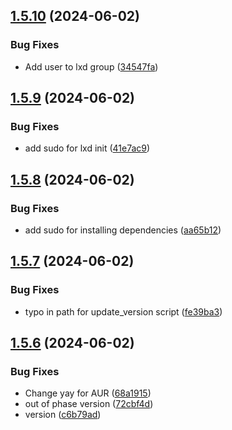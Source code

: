 ## [1.5.10](https://github.com/ghfetch/ghfetch/compare/v1.5.9...v1.5.10) (2024-06-02)


### Bug Fixes

* Add user to lxd group ([34547fa](https://github.com/ghfetch/ghfetch/commit/34547fa41ef5f3c84fe983f6f42e554a9090a31d))



## [1.5.9](https://github.com/ghfetch/ghfetch/compare/v1.5.8...v1.5.9) (2024-06-02)


### Bug Fixes

* add sudo for lxd init ([41e7ac9](https://github.com/ghfetch/ghfetch/commit/41e7ac9a171294413ce0a809087ee16e5c2d30c1))



## [1.5.8](https://github.com/ghfetch/ghfetch/compare/v1.5.7...v1.5.8) (2024-06-02)


### Bug Fixes

* add sudo for installing dependencies ([aa65b12](https://github.com/ghfetch/ghfetch/commit/aa65b12d770333a23db654089cce2e8cdea99b5d))



## [1.5.7](https://github.com/ghfetch/ghfetch/compare/v1.5.6...v1.5.7) (2024-06-02)


### Bug Fixes

* typo in path for update_version script ([fe39ba3](https://github.com/ghfetch/ghfetch/commit/fe39ba3a6d3c5b626aa9f1dae577c9c4f9cd1b5d))



## [1.5.6](https://github.com/ghfetch/ghfetch/compare/v1.5.5...v1.5.6) (2024-06-02)


### Bug Fixes

* Change yay for AUR ([68a1915](https://github.com/ghfetch/ghfetch/commit/68a19158b37852edc6c5e74d9dc9b9eabd5ae75b))
* out of phase version ([72cbf4d](https://github.com/ghfetch/ghfetch/commit/72cbf4d388b315310bd738ae77c51e459abac3b6))
* version ([c6b79ad](https://github.com/ghfetch/ghfetch/commit/c6b79ad70c8d0279b45ba75de9bcd9b18e8266a5))



